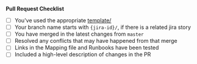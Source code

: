 **Pull Request Checklist**
- [ ] You've used the appropriate [template/](template)
- [ ] Your branch name starts with `{jira-id}/`, if there is a related jira story
- [ ] You have merged in the latest changes from `master`
- [ ] Resolved any conflicts that may have happened from that merge
- [ ] Links in the Mapping file and Runbooks have been tested
- [ ] Included a high-level description of changes in the PR
